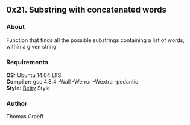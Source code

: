 ## 0x21. Substring with concatenated words

### About
Function that finds all the possible substrings containing a list of words, within a given string

### Requirements
<strong>OS:</strong> Ubuntu 14.04 LTS  
<strong>Compiler:</strong> gcc 4.8.4 -Wall -Werror -Wextra -pedantic  
<strong>Style:</strong> [Betty](https://github.com/holbertonschool/Betty/blob/master/betty-style.pl) Style  

### Author
Thomas Graeff
